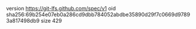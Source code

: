 version https://git-lfs.github.com/spec/v1
oid sha256:69b254e07eb0a286cd9dbb784052abdbe35890d29f7c0669d97893a817498db9
size 429
